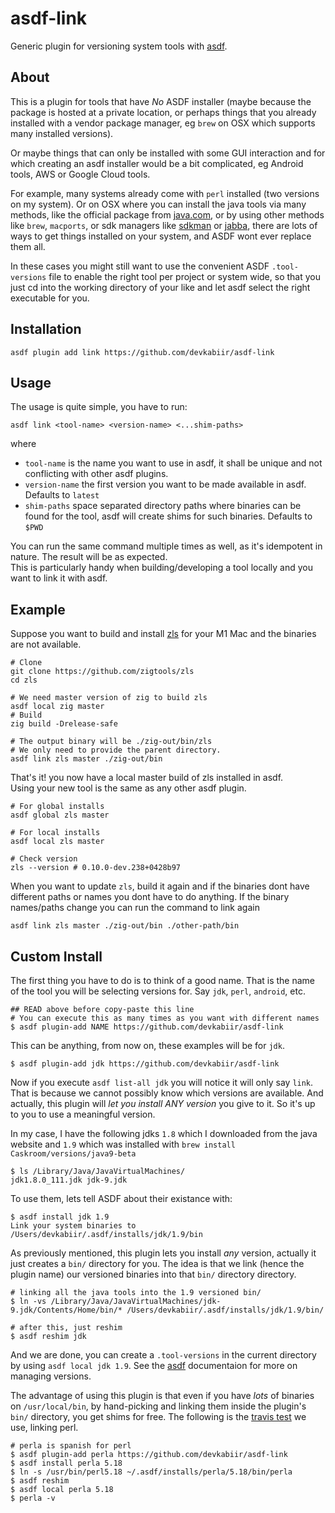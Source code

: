 # asdf-link
Generic plugin for versioning system tools with [asdf](https://github.com/asdf-vm/asdf).

## About

This is a plugin for tools that have *No* ASDF installer (maybe because the package
is hosted at a private location, or perhaps things that you already installed with
a vendor package manager, eg `brew` on OSX which supports many installed versions).

Or maybe things that can only be installed with some GUI interaction and for which 
creating an asdf installer would be a bit complicated, eg Android tools, AWS or Google Cloud tools.

For example, many systems already come with `perl` installed (two versions on my system).
Or on OSX where you can install the java tools via many methods, like the official package 
from [java.com](http://java.com), or by using other methods like `brew`, `macports`,
or sdk managers like [sdkman](http://sdkman.io/usage.html) or [jabba](https://github.com/shyiko/jabba),
there are lots of ways to get things installed on your system, and ASDF wont ever replace
them all.

In these cases you might still want to use the convenient ASDF `.tool-versions` file to
enable the right tool per project or system wide, so that you just cd into the
working directory of your like and let asdf select the right executable for you.

## Installation
```shell
asdf plugin add link https://github.com/devkabiir/asdf-link
```

## Usage
The usage is quite simple, you have to run:
```shell
asdf link <tool-name> <version-name> <...shim-paths>
```
where
- `tool-name` is the name you want to use in asdf, it shall be unique and not
  conflicting with other asdf plugins.
- `version-name` the first version you want to be made available in asdf.
  Defaults to `latest`
- `shim-paths` space separated directory paths where binaries can be found for
  the tool, asdf will create shims for such binaries.
  Defaults to `$PWD`

You can run the same command multiple times as well, as it's idempotent in
nature. The result will be as expected.  
This is particularly handy when building/developing a tool locally and you want
to link it with asdf.

## Example
Suppose you want to build and install [zls](https://github.com/zigtools/zls) for
your M1 Mac and the binaries are not available.
```shell
# Clone
git clone https://github.com/zigtools/zls
cd zls

# We need master version of zig to build zls
asdf local zig master
# Build
zig build -Drelease-safe

# The output binary will be ./zig-out/bin/zls
# We only need to provide the parent directory.
asdf link zls master ./zig-out/bin
```

That's it! you now have a local master build of zls installed in asdf.  
Using your new tool is the same as any other asdf plugin.
```shell
# For global installs
asdf global zls master

# For local installs
asdf local zls master

# Check version
zls --version # 0.10.0-dev.238+0428b97
```

When you want to update `zls`, build it again and if the binaries dont have
different paths or names you dont have to do anything. If the binary names/paths
change you can run the command to link again 
```shell
asdf link zls master ./zig-out/bin ./other-path/bin
```

## Custom Install

The first thing you have to do is to think of a good name. That is the name of the
tool you will be selecting versions for. Say `jdk`, `perl`, `android`, etc.

```shell
## READ above before copy-paste this line
# You can execute this as many times as you want with different names
$ asdf plugin-add NAME https://github.com/devkabiir/asdf-link
```

This can be anything, from now on, these examples will be for `jdk`.

```shell
$ asdf plugin-add jdk https://github.com/devkabiir/asdf-link
```

Now if you execute `asdf list-all jdk` you will notice it will only say `link`.
That is because we cannot possibly know which versions are available. And actually,
this plugin will *let you install ANY version* you give to it. So it's up to you
to use a meaningful version. 

In my case, I have the following jdks `1.8` which I downloaded from the java
website and `1.9` which was installed with `brew install Caskroom/versions/java9-beta`

```shell
$ ls /Library/Java/JavaVirtualMachines/
jdk1.8.0_111.jdk jdk-9.jdk
```

To use them, lets tell ASDF about their existance with:

```shell
$ asdf install jdk 1.9
Link your system binaries to /Users/devkabiir/.asdf/installs/jdk/1.9/bin
```

As previously mentioned, this plugin lets you install *any* version,
actually it just creates a `bin/` directory for you. The idea is that
we link (hence the plugin name) our versioned binaries into that `bin/` directory directory.

```shell
# linking all the java tools into the 1.9 versioned bin/
$ ln -vs /Library/Java/JavaVirtualMachines/jdk-9.jdk/Contents/Home/bin/* /Users/devkabiir/.asdf/installs/jdk/1.9/bin/

# after this, just reshim
$ asdf reshim jdk
```

And we are done, you can create a `.tool-versions` in the current directory
by using `asdf local jdk 1.9`. See the [asdf](https://github.com/asdf-vm/asdf)
documentaion for more on managing versions.


The advantage of using this plugin is that even if you have *lots* of binaries on `/usr/local/bin`,
by hand-picking and linking them inside the plugin's `bin/` directory, you get shims for free. The
following is the [travis test](https://github.com/devkabiir/asdf-link/blob/master/.travis.yml) we use, linking perl.

```shell
# perla is spanish for perl
$ asdf plugin-add perla https://github.com/devkabiir/asdf-link
$ asdf install perla 5.18
$ ln -s /usr/bin/perl5.18 ~/.asdf/installs/perla/5.18/bin/perla
$ asdf reshim
$ asdf local perla 5.18
$ perla -v
```
